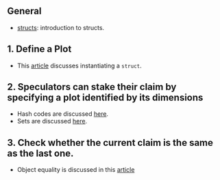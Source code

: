 ## General

- [structs][structs]: introduction to structs.

## 1. Define a Plot

- This [article][struct-instantiation] discusses instantiating a `struct`.

## 2. Speculators can stake their claim by specifying a plot identified by its dimensions

- Hash codes are discussed [here][get-hash-code].
- Sets are discussed [here][sets].

## 3. Check whether the current claim is the same as the last one.

- Object equality is discussed in this [article][equals]

[structs]: https://docs.microsoft.com/en-us/dotnet/csharp/language-reference/builtin-types/struct
[struct-instantiation]: https://docs.microsoft.com/en-us/dotnet/csharp/language-reference/builtin-types/struct#instantiation-of-a-structure-type
[get-hash-code]: https://docs.microsoft.com/en-us/dotnet/api/system.object.gethashcode?view=netcore-3.1#System_Object_GetHashCode
[sets]: https://docs.microsoft.com/en-us/dotnet/api/system.collections.generic.hashset-1?view=netcore-3.1
[equals]: https://docs.microsoft.com/en-us/dotnet/api/system.object.equals?view=netcore-3.1#System_Object_Equals_System_Object_
